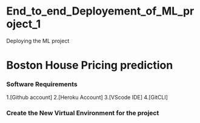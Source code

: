 # End_to_end_Deployement_of_ML_project_1
Deploying the ML project 
# Boston House Pricing  prediction 


### Software Requirements
1.[Github account]
2.[Heroku Account]
3.[VScode IDE]
4.[GitCLI]

### Create the New Virtual Environment for the project 


